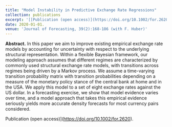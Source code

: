 ```yaml
---
title: "Model Instability in Predictive Exchange Rate Regressions"
collection: publications
excerpt: '[[Publication (open access)](https://doi.org/10.1002/for.2620)]'
date: 2020-01-01. 
venue: 'Journal of Forecasting, 39(2):168-186 (with F. Huber)'
---
```

**Abstract.** In this paper we aim to improve existing empirical exchange rate models by accounting for uncertainty with respect to the underlying structural representation. Within a flexible Bayesian framework, our modeling approach assumes that different regimes are characterized by commonly used structural exchange rate models, with transitions across regimes being driven by a Markov process. We assume a time-varying transition probability matrix with transition probabilities depending on a measure of the monetary policy stance of the central bank at home and in the USA. We apply this model to a set of eight exchange rates against the US dollar. In a forecasting exercise, we show that model evidence varies over time, and a model approach that takes this empirical evidence seriously yields more accurate density forecasts for most currency pairs considered.

Publication (open access)](https://doi.org/10.1002/for.2620).

